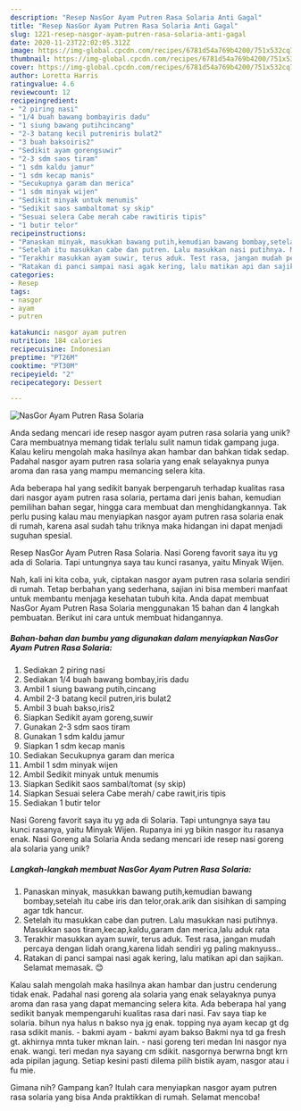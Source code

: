 ```yaml
---
description: "Resep NasGor Ayam Putren Rasa Solaria Anti Gagal"
title: "Resep NasGor Ayam Putren Rasa Solaria Anti Gagal"
slug: 1221-resep-nasgor-ayam-putren-rasa-solaria-anti-gagal
date: 2020-11-23T22:02:05.312Z
image: https://img-global.cpcdn.com/recipes/6781d54a769b4200/751x532cq70/nasgor-ayam-putren-rasa-solaria-foto-resep-utama.jpg
thumbnail: https://img-global.cpcdn.com/recipes/6781d54a769b4200/751x532cq70/nasgor-ayam-putren-rasa-solaria-foto-resep-utama.jpg
cover: https://img-global.cpcdn.com/recipes/6781d54a769b4200/751x532cq70/nasgor-ayam-putren-rasa-solaria-foto-resep-utama.jpg
author: Loretta Harris
ratingvalue: 4.6
reviewcount: 12
recipeingredient:
- "2 piring nasi"
- "1/4 buah bawang bombayiris dadu"
- "1 siung bawang putihcincang"
- "2-3 batang kecil putreniris bulat2"
- "3 buah baksoiris2"
- "Sedikit ayam gorengsuwir"
- "2-3 sdm saos tiram"
- "1 sdm kaldu jamur"
- "1 sdm kecap manis"
- "Secukupnya garam dan merica"
- "1 sdm minyak wijen"
- "Sedikit minyak untuk menumis"
- "Sedikit saos sambaltomat sy skip"
- "Sesuai selera Cabe merah cabe rawitiris tipis"
- "1 butir telor"
recipeinstructions:
- "Panaskan minyak, masukkan bawang putih,kemudian bawang bombay,setelah itu cabe iris dan telor,orak.arik dan sisihkan di samping agar tdk hancur."
- "Setelah itu masukkan cabe dan putren. Lalu masukkan nasi putihnya. Masukkan saos tiram,kecap,kaldu,garam dan merica,lalu aduk rata"
- "Terakhir masukkan ayam suwir, terus aduk. Test rasa, jangan mudah percaya dengan lidah orang,karena lidah sendiri yg paling maknyuss.."
- "Ratakan di panci sampai nasi agak kering, lalu matikan api dan sajikan. Selamat memasak. 😊"
categories:
- Resep
tags:
- nasgor
- ayam
- putren

katakunci: nasgor ayam putren 
nutrition: 184 calories
recipecuisine: Indonesian
preptime: "PT26M"
cooktime: "PT30M"
recipeyield: "2"
recipecategory: Dessert

---
```



![NasGor Ayam Putren Rasa Solaria](https://img-global.cpcdn.com/recipes/6781d54a769b4200/751x532cq70/nasgor-ayam-putren-rasa-solaria-foto-resep-utama.jpg)

Anda sedang mencari ide resep nasgor ayam putren rasa solaria yang unik? Cara membuatnya memang tidak terlalu sulit namun tidak gampang juga. Kalau keliru mengolah maka hasilnya akan hambar dan bahkan tidak sedap. Padahal nasgor ayam putren rasa solaria yang enak selayaknya punya aroma dan rasa yang mampu memancing selera kita.

Ada beberapa hal yang sedikit banyak berpengaruh terhadap kualitas rasa dari nasgor ayam putren rasa solaria, pertama dari jenis bahan, kemudian pemilihan bahan segar, hingga cara membuat dan menghidangkannya. Tak perlu pusing kalau mau menyiapkan nasgor ayam putren rasa solaria enak di rumah, karena asal sudah tahu triknya maka hidangan ini dapat menjadi suguhan spesial.

Resep NasGor Ayam Putren Rasa Solaria. Nasi Goreng favorit saya itu yg ada di Solaria. Tapi untungnya saya tau kunci rasanya, yaitu Minyak Wijen.


Nah, kali ini kita coba, yuk, ciptakan nasgor ayam putren rasa solaria sendiri di rumah. Tetap berbahan yang sederhana, sajian ini bisa memberi manfaat untuk membantu menjaga kesehatan tubuh kita. Anda dapat membuat NasGor Ayam Putren Rasa Solaria menggunakan 15 bahan dan 4 langkah pembuatan. Berikut ini cara untuk membuat hidangannya.

<!--inarticleads1-->

##### Bahan-bahan dan bumbu yang digunakan dalam menyiapkan NasGor Ayam Putren Rasa Solaria:

1. Sediakan 2 piring nasi
1. Sediakan 1/4 buah bawang bombay,iris dadu
1. Ambil 1 siung bawang putih,cincang
1. Ambil 2-3 batang kecil putren,iris bulat2
1. Ambil 3 buah bakso,iris2
1. Siapkan Sedikit ayam goreng,suwir
1. Gunakan 2-3 sdm saos tiram
1. Gunakan 1 sdm kaldu jamur
1. Siapkan 1 sdm kecap manis
1. Sediakan Secukupnya garam dan merica
1. Ambil 1 sdm minyak wijen
1. Ambil Sedikit minyak untuk menumis
1. Siapkan Sedikit saos sambal/tomat (sy skip)
1. Siapkan Sesuai selera Cabe merah/ cabe rawit,iris tipis
1. Sediakan 1 butir telor


Nasi Goreng favorit saya itu yg ada di Solaria. Tapi untungnya saya tau kunci rasanya, yaitu Minyak Wijen. Rupanya ini yg bikin nasgor itu rasanya enak. Nasi Goreng ala Solaria Anda sedang mencari ide resep nasi goreng ala solaria yang unik? 

<!--inarticleads2-->

##### Langkah-langkah membuat NasGor Ayam Putren Rasa Solaria:

1. Panaskan minyak, masukkan bawang putih,kemudian bawang bombay,setelah itu cabe iris dan telor,orak.arik dan sisihkan di samping agar tdk hancur.
1. Setelah itu masukkan cabe dan putren. Lalu masukkan nasi putihnya. Masukkan saos tiram,kecap,kaldu,garam dan merica,lalu aduk rata
1. Terakhir masukkan ayam suwir, terus aduk. Test rasa, jangan mudah percaya dengan lidah orang,karena lidah sendiri yg paling maknyuss..
1. Ratakan di panci sampai nasi agak kering, lalu matikan api dan sajikan. Selamat memasak. 😊


Kalau salah mengolah maka hasilnya akan hambar dan justru cenderung tidak enak. Padahal nasi goreng ala solaria yang enak selayaknya punya aroma dan rasa yang dapat memancing selera kita. Ada beberapa hal yang sedikit banyak mempengaruhi kualitas rasa dari nasi. Fav saya tiap ke solaria. bihun nya halus n bakso nya jg enak. topping nya ayam kecap gt dg rasa sdikit manis. - bakmi ayam - bakmi ayam bakso Bakmi nya td ga fresh gt. akhirnya mnta tuker mknan lain. - nasi goreng teri medan Ini nasgor nya enak. wangi. teri medan nya sayang cm sdikit. nasgornya berwrna bngt krn ada pipilan jagung. Setiap kesini pasti dilema pilih bistik ayam, nasgor atau i fu mie. 

Gimana nih? Gampang kan? Itulah cara menyiapkan nasgor ayam putren rasa solaria yang bisa Anda praktikkan di rumah. Selamat mencoba!
